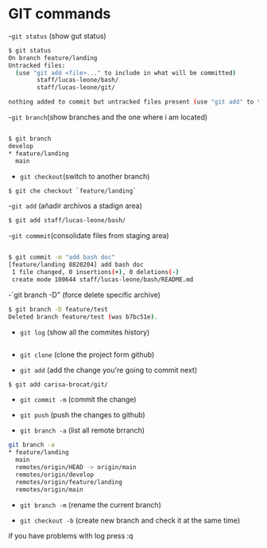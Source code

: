 # GIT  commands

-`git status` (show gut status)

```sh
$ git status 
On branch feature/landing
Untracked files:
  (use "git add <file>..." to include in what will be committed)
        staff/lucas-leone/bash/
        staff/lucas-leone/git/

nothing added to commit but untracked files present (use "git add" to track)
```

-`git branch`(show branches and the one where i am located)

``` sh

$ git branch
develop
* feature/landing
  main
```

- `git checkout`(switch  to another branch)
```sh
$ git che checkout `feature/landing`

```

-`git add` (añadir archivos a stadign area)

``` sh
$ git add staff/lucas-leone/bash/
```

-`git commmit`(consolidate files from staging area)

``` sh

$ git commit -m "add bash doc"
[feature/landing 8820204] add bash doc
 1 file changed, 0 insertions(+), 0 deletions(-)
 create mode 100644 staff/lucas-leone/bash/README.md

```

-`git branch -D"  (force delete specific archive)

```sh
$ git branch -D feature/test
Deleted branch feature/test (was b7bc51e).
```

- `git log` (show all the commites history)

```sh
```

- `git clone` (clone the project form github)

- `git add` (add the change you're going to commit next)

```sh
$ git add carisa-brocat/git/
```

- `git commit -m` (commit the change)

- `git push` (push the changes to github)

- `git branch -a` (list all remote brranch)

```sh
git branch -a
* feature/landing
  main
  remotes/origin/HEAD -> origin/main
  remotes/origin/develop
  remotes/origin/feature/landing
  remotes/origin/main
```

- `git branch -m` (rename the current branch)

- `git checkout -b` (create new branch and check it at the same time)  

if you have problems with log press :q 